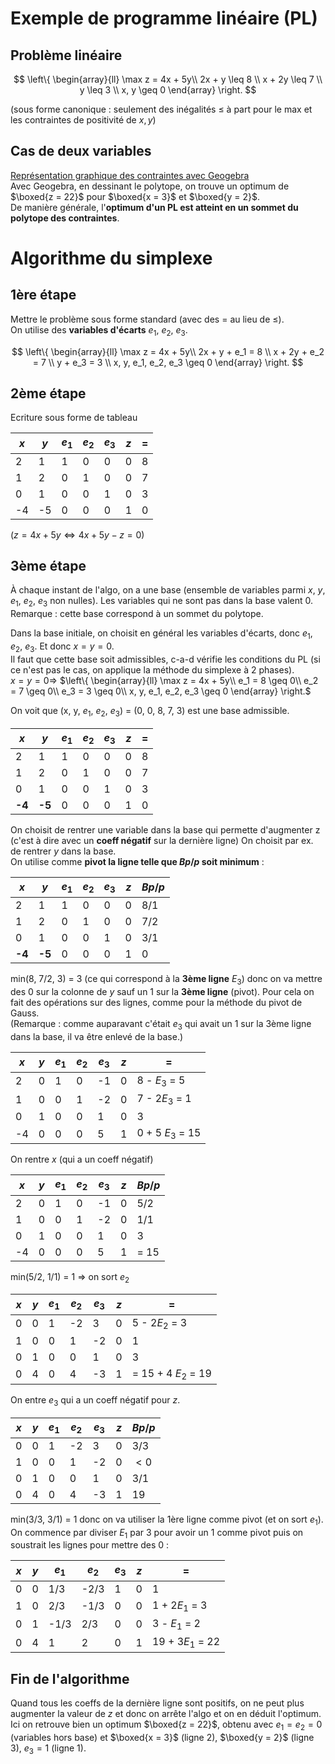 # Exemple de programme linéaire (PL)

## Problème linéaire
$$
\left\{
    \begin{array}{ll}
        \max z = 4x + 5y\\
        2x + y \leq 8 \\
        x + 2y \leq 7 \\
        y \leq 3 \\
        x, y \geq 0
    \end{array}
\right.
$$

(sous forme canonique : seulement des inégalités $\leq$ à part pour le max et les contraintes de positivité de $x, y$)

## Cas de deux variables

[Représentation graphique des contraintes avec Geogebra](https://www.geogebra.org/m/jcjnzg9x)  
Avec  Geogebra, en dessinant le polytope, on trouve un optimum de $\boxed{z = 22}$ pour $\boxed{x = 3}$ et $\boxed{y = 2}$.  
De manière générale, l'**optimum d'un PL est atteint en un sommet du polytope des contraintes**.

# Algorithme du simplexe

## 1ère étape

Mettre le problème sous forme standard (avec des $=$ au lieu de $\leq$).  
On utilise des **variables d'écarts** $e_1$, $e_2$, $e_3$.

$$
\left\{
    \begin{array}{ll}
        \max z = 4x + 5y\\
        2x + y + e_1 = 8 \\
        x + 2y + e_2 = 7 \\
        y + e_3 = 3 \\
        x, y, e_1, e_2, e_3 \geq 0
    \end{array}
\right.
$$

## 2ème étape

Ecriture sous forme de tableau 

| $x$ |  $y$ | $e_1$ | $e_2$  | $e_3$  | $z$  | =  |
|---|---|---|---|---|---|---|
| 2  | 1  | 1  |  0 | 0  | 0  | 8  |
| 1  | 2  | 0  | 1  | 0  | 0 |  7 |
|  0 |  1 |  0 | 0  | 1  | 0  |  3 |
|  -4 |  -5 |  0 | 0  | 0  | 1  |  0 |

($z = 4x + 5y \Longleftrightarrow 4x + 5y - z = 0$)

## 3ème étape

À chaque instant de l'algo, on a une base (ensemble de variables parmi $x$, $y$, $e_1$, $e_2$, $e_3$ non nulles). Les variables qui ne sont pas dans la base valent 0.  
Remarque : cette base correspond à un sommet du polytope.

Dans la base initiale, on choisit en général les variables d'écarts, donc $e_1$, $e_2$, $e_3$.  Et donc $x = y = 0$.  
Il faut que cette base soit admissibles, c-a-d vérifie les conditions du PL (si ce n'est pas le cas, on applique la méthode du simplexe à 2 phases).  
$x = y = 0 \Longrightarrow$ 
$\left\{
    \begin{array}{ll}
        \max z = 4x + 5y\\
        e_1 = 8 \geq 0\\
        e_2 = 7 \geq 0\\
        e_3 = 3 \geq 0\\
        x, y, e_1, e_2, e_3 \geq 0
    \end{array}
\right.$

On voit que (x, y, $e_1$, $e_2$, $e_3$) = (0, 0, 8, 7, 3) est une base admissible.

| $x$ |  $y$ | $e_1$ | $e_2$  | $e_3$  | $z$  | =  |
|---|---|---|---|---|---|---|
| 2  | 1  | 1  |  0 | 0  | 0  | 8  |
| 1  | 2  | 0  | 1  | 0  | 0 |  7 |
|  0 |  1 |  0 | 0  | 1  | 0  |  3 |
|  **-4** |  **-5** |  0 | 0  | 0  | 1  |  0 |

On choisit de rentrer une variable dans la base qui permette d'augmenter z (c'est à dire avec un **coeff négatif** sur la dernière ligne)
On choisit par ex. de rentrer $y$ dans la base.  
On utilise comme **pivot la ligne telle que $Bp/p$ soit minimum** :
 
| $x$ |  $y$ | $e_1$ | $e_2$  | $e_3$  | $z$  | $Bp/p$ |
|---|---|---|---|---|---|---|
| 2  | 1  | 1  |  0 | 0  | 0  | 8/1  |
| 1  | 2  | 0  | 1  | 0  | 0 |  7/2 |
|  0 |  1 |  0 | 0  | 1  | 0  |  3/1 |
|  **-4** |  **-5** |  0 | 0  | 0  | 1  |  0 |

min(8, 7/2, 3) = 3 (ce qui correspond à la **3ème ligne** $E_3$) donc on va mettre des 0 sur la colonne de $y$ sauf un 1 sur la **3ème ligne** (pivot).  Pour cela on fait des opérations sur des lignes, comme pour la méthode du pivot de Gauss.  
(Remarque : comme auparavant c'était $e_3$ qui avait un 1 sur la 3ème ligne dans la base, il va être enlevé de la base.)

| $x$ |  $y$ | $e_1$ | $e_2$  | $e_3$  | $z$  | = |
|---|---|---|---|---|---|---|
| 2  | 0  | 1  |  0 | -1  | 0  | 8 - $E_3$ = 5 |
| 1  | 0  | 0  | 1  | -2  | 0 |  7 - $2E_3$ = 1|
|  0 |  1 |  0 | 0  | 1  | 0  |  3 |
|  -4 |  0 |  0 | 0  | 5  | 1  |  0 + 5 $E_3$ = 15|

On rentre $x$ (qui a un coeff négatif)

| $x$ |  $y$ | $e_1$ | $e_2$  | $e_3$  | $z$  | $Bp/p$ |
|---|---|---|---|---|---|---|
| 2  | 0  | 1  |  0 | -1  | 0  | 5/2 |
| 1  | 0  | 0  | 1  | -2  | 0 |  1/1|
|  0 |  1 |  0 | 0  | 1  | 0  |  3 |
|  -4 |  0 |  0 | 0  | 5  | 1  |  = 15|

min(5/2, 1/1) = 1 $\Longrightarrow$ on sort $e_2$  

| $x$ |  $y$ | $e_1$ | $e_2$  | $e_3$  | $z$  | = |
|---|---|---|---|---|---|---|
| 0  | 0  | 1  |  -2 | 3  | 0  | 5 - $2E_2$ = 3 |
| 1  | 0  | 0  | 1  | -2  | 0 |  1|
|  0 |  1 |  0 | 0  | 1  | 0  |  3 |
|  0 |  4 |  0 | 4  | -3  | 1  |  = 15 + 4 $E_2$ = 19|

On entre $e_3$ qui a un coeff négatif pour $z$.

| $x$ |  $y$ | $e_1$ | $e_2$  | $e_3$  | $z$  | $Bp/p$ |
|---|---|---|---|---|---|---|
| 0  | 0  | 1  |  -2 | 3  | 0  | 3/3 |
| 1  | 0  | 0  | 1  | -2  | 0 |  $< 0$|
|  0 |  1 |  0 | 0  | 1  | 0  |  3/1 |
|  0 |  4 |  0 | 4  | -3  | 1  | 19|

min(3/3, 3/1) = 1 donc on va utiliser la 1ère ligne comme pivot (et on sort $e_1$). On commence par diviser $E_1$ par 3 pour avoir un 1 comme pivot puis on soustrait les lignes pour mettre des 0 : 

| $x$ |  $y$ | $e_1$ | $e_2$  | $e_3$  | $z$  | = |
|---|---|---|---|---|---|---|
| 0  | 0  | 1/3  |  -2/3 | 1  | 0  | 1 |
| 1  | 0  | 2/3  | -1/3  | 0  | 0 |  1 + 2$E_1$ = 3|
|  0 |  1 |  -1/3 | 2/3  | 0  | 0  |  3 - $E_1$ = 2 |
|  0 |  4 |  1 | 2  | 0  | 1  | 19 + 3$E_1$ = 22|

## Fin de l'algorithme

Quand tous les coeffs de la dernière ligne sont positifs, on ne peut plus augmenter la valeur de $z$ et donc on arrête l'algo et on en déduit l'optimum.  
Ici on retrouve bien un optimum $\boxed{z = 22}$, obtenu avec $e_1 = e_2 = 0$ (variables hors base) et $\boxed{x = 3}$ (ligne 2), $\boxed{y = 2}$ (ligne 3), $e_3 = 1$ (ligne 1).